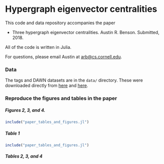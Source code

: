 # Hypergraph eigenvector centralities

This code and data repository accompanies the paper

- Three hypergraph eigenvector centralities. Austin R. Benson. Submitted, 2018.

All of the code is written in Julia.

For questions, please email Austin at arb@cs.cornell.edu.

### Data

The tags and DAWN datasets are in the `data/` directory. These were downloaded directly from
[here](http://www.cs.cornell.edu/~arb/data/tags-ask-ubuntu/index.html) and
[here](http://www.cs.cornell.edu/~arb/data/DAWN/index.html).

### Reproduce the figures and tables in the paper

##### Figures 2, 3, and 4.

```julia
include("paper_tables_and_figures.jl")
```

##### Table 1

```julia
include("paper_tables_and_figures.jl")
```

##### Tables 2, 3, and 4
